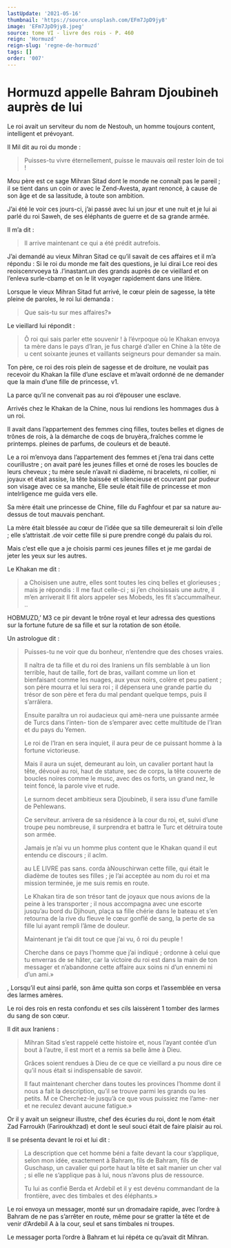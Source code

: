 ```yaml
---
lastUpdate: '2021-05-16'
thumbnail: 'https://source.unsplash.com/EFm7JpD9jy8'
image: 'EFm7JpD9jy8.jpeg'
source: tome VI - livre des rois - P. 460
reign: 'Hormuzd'
reign-slug: 'regne-de-hormuzd'
tags: []
order: '007'
---
```


# Hormuzd appelle Bahram Djoubineh auprès de lui

Le roi avait un serviteur du nom de Nestouh, un homme toujours content, intelligent et prévoyant.

Il Mil dit au roi du monde :

> Puisses-tu vivre éternellement, puisse le mauvais œil rester loin de toi !

Mou père est ce sage Mihran Sitad dont le monde ne connaît pas le pareil ; il se tient dans un coin or avec le Zend-Avesta, ayant renoncé, à cause de son âge et de sa lassitude, à toute son ambition.

J’ai été le voir ces jours-ci, j’ai passé avec lui un jour et une nuit et je lui ai parlé du roi Saweh, de ses éléphants de guerre et de sa grande armée.

Il m’a dit :

> Il arrive maintenant ce qui a été prédit autrefois.

J’ai demandé au vieux Mihran Sitad ce qu’il savait de ces affaires et il m’a répondu : Si le roi du monde me fait des questions, je lui dirai Lce reoi des reoiscenrvoeya tà .l’inastant.un des grands auprès de ce vieillard et on l’enleva surle-cbamp et on le lit voyager rapidement dans une litière.

Lorsque le vieux Mihran Sitad fut arrivé, le cœur plein de sagesse, la tête pleine de paroles, le roi lui demanda :

> Que sais-tu sur mes affaires?»

Le vieillard lui répondit :

> Ô roi qui sais parler ette souvenir ! à l’évrpoque où le Khakan envoya ta mère dans le pays d’Iran, je fus chargé d’aller en Chine à la tête de u cent soixante jeunes et vaillants seigneurs pour demander sa main.

Ton père, ce roi des rois plein de sagesse et de droiture, ne voulait pas recevoir du Khakan la fille d’une esclave et m’avait ordonné de ne demander que la main d’une fille de princesse, v1.

La parce qu’il ne convenait pas au roi d’épouser une esclave.

Arrivés chez le Khakan de la Chine, nous lui rendions les hommages dus à un roi.

Il avait dans l’appartement des femmes cinq filles, toutes belles et dignes de trônes de rois, à la démarche de coqs de bruyèra,.fraîches comme le printemps. pleines de parfums, de couleurs et de beauté.

Le a roi m’envoya dans l’appartement des femmes et j’ena trai dans cette courillustre ; on avait paré les jeunes filles et orné de roses les boucles de leurs cheveux ; tu mère seule n’avait ni diadème, ni bracelets, ni collier, ni joyaux et était assise, la tête baissée et silencieuse et couvrant par pudeur son visage avec ce sa manche, Elle seule était fille de princesse et mon intelrligence me guida vers elle.

Sa mère était une princesse de Chine, fille du Faghfour et par sa nature au-dessus de tout mauvais penchant.

La mère était blessée au cœur de l’idée que sa tille demeurerait si loin d’elle ; elle s’attristait .de voir cette fille si pure prendre congé du palais du roi.

Mais c’est elle que a je choisis parmi ces jeunes filles et je me gardai de jeter les yeux sur les autres.

Le Khakan me dit :

> a Choisisen une autre, elles sont toutes les cinq belles et glorieuses ; mais je répondis : Il me faut celle-ci ; si j’en choisissais une autre, il m’en arriverait Il fit alors appeler ses Mobeds, les fit s’accummalheur. ..

HOBMUZD,’ M3
ce pir devant le trône royal et leur adressa des questions sur la fortune future de sa fille et sur la rotation de son étoile.

Un astrologue dit :

> Puisses-tu ne voir que du bonheur, n’entendre que des choses vraies.
>
> Il naîtra de ta fille et du roi des Iraniens un fils semblable à un lion terrible, haut de taille, fort de bras, vaillant comme un lion et bienfaisant comme les nuages, aux yeux noirs, colère et peu patient ; son père mourra et lui sera roi ; il dépensera une grande partie du trésor de son père et fera du mal pendant quelque temps, puis il s’arrâlera.
>
> Ensuite paraîtra un roi audacieux qui amè-nera une puissante armée de Turcs dans l’inten- tion de s’emparer avec cette multitude de l’Iran et du pays du Yemen.
>
> Le roi de l’Iran en sera inquiet, il aura peur de ce puissant homme à la fortune victorieuse.
>
> Mais il aura un sujet, demeurant au loin, un cavalier portant haut la tête, dévoué au roi, haut de stature, sec de corps, la tête couverte de boucles noires comme le musc, avec des os forts, un grand nez, le teint foncé, la parole vive et rude.
>
> Le surnom decet ambitieux sera Djoubineb, il sera issu d’une famille de Pehlewans.
>
> Ce serviteur. arrivera de sa résidence à la cour du roi, et, suivi d’une troupe peu nombreuse, il surprendra et battra le Turc et détruira toute son armée.
>
> Jamais je n’ai vu un homme plus content que le Khakan quand il eut entendu ce discours ; il aclm.
>
> au LE LIVRE pas sans. corda àNouschirwan cette fille, qui était le diadème de toutes ses filles ; je l’ai acceptée au nom du roi et ma mission terminée, je me suis remis en route.
>
> Le Khakan tira de son trésor tant de joyaux que nous avions de la peine à les transporter ; il nous accompagna avec une escorte jusqu’au bord du Djihoun, plaça sa fille chérie dans le bateau et s’en retourna de la rive du fleuve le cœur gonflé de sang, la perte de sa fille lui ayant rempli l’âme de douleur.
>
> Maintenant je t’ai dit tout ce que j’ai vu, ô roi du peuple !
>
> Cherche dans ce pays l’homme que j’ai indiqué ; ordonne à celui que tu enverras de se hâter, car la victoire du roi est dans la main de ton messager et n’abandonne cette affaire aux soins ni d’un ennemi ni d’un ami.»

, Lorsqu’il eut ainsi parlé, son âme quitta son corps et l’assemblée en versa des larmes amères.

Le roi des rois en resta confondu et ses cils laissèrent 1 tomber des larmes du sang de son cœur.

Il dit aux Iraniens :

> Mihran Sitad s’est rappelé cette histoire et, nous l’ayant contée d’un bout à l’autre, il est mort et a remis sa belle âme à Dieu.
>
> Grâces soient rendues à Dieu de ce que ce vieillard a pu nous dire ce qu’il nous était si indispensable de savoir.
>
> Il faut maintenant chercher dans toutes les provinces l’homme dont il nous a fait la description, qu’il se trouve parmi les grands ou les petits. 
 M ce Cherchez-le jusqu’à ce que vous puissiez me l’ame- ner et ne reculez devant aucune fatigue.»

Or il y avait un seigneur illustre, chef des écuries du roi, dont le nom était Zad Farroukh (Fariroukhzad) et dont le seul souci était de faire plaisir au roi.

Il se présenta devant le roi et lui dit :

> La description que cet homme béni a faite devant la cour s’applique, selon mon idée, exactement à Bahram, fils de Bahram, fils de Guschasp, un cavalier qui porte haut la tête et sait manier un cher val ; si elle ne s’applique pas à lui, nous n’avons plus de ressource.
>
> Tu lui as confié Berda et Ardebil et il y est devénu commandant de la frontière, avec des timbales et des éléphants.»

Le roi envoya un messager, monté sur un dromadaire rapide, avec l’ordre à Bahram de ne pas s’arrêter en route, même pour se gratter la tête et de venir d’Ardebil A à la cour, seul et sans timbales ni troupes.

Le messager porta l’ordre à Bahram et lui répéta ce qu’avait dit Mihran.
